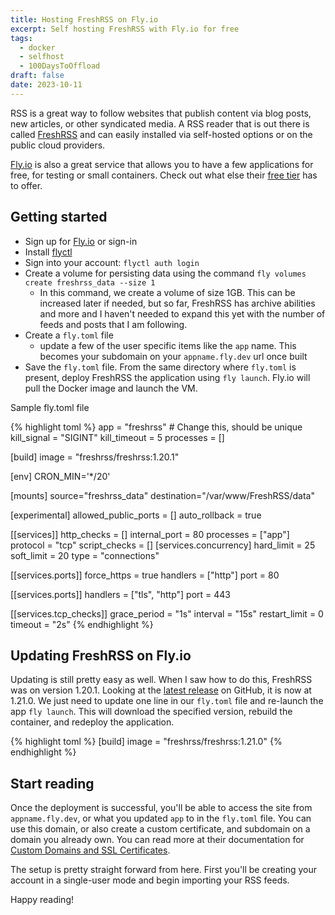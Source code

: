 ```yaml
---
title: Hosting FreshRSS on Fly.io
excerpt: Self hosting FreshRSS with Fly.io for free
tags: 
  - docker
  - selfhost
  - 100DaysToOffload
draft: false
date: 2023-10-11
---
```


RSS is a great way to follow websites that publish content via blog posts, new articles, or other syndicated media. A RSS reader that is out there is called [FreshRSS](https://www.freshrss.org/) and can easily installed via self-hosted options or on the public cloud providers.

[Fly.io](https://fly.io/) is also a great service that allows you to have a few applications for free, for testing or small containers. Check out what else their [free tier](https://fly.io/docs/about/pricing/) has to offer.

## Getting started

- Sign up for [Fly.io](https://fly.io/) or sign-in
- Install [flyctl](https://fly.io/docs/hands-on/install-flyctl/)
- Sign into your account: `flyctl auth login`
- Create a volume for persisting data using the command `fly volumes create freshrss_data --size 1`
  - In this command, we create a volume of size 1GB. This can be increased later if needed, but so far, FreshRSS has archive abilities and more and I haven't needed to expand this yet with the number of feeds and posts that I am following.
- Create a `fly.toml` file
  - update a few of the user specific items like the `app` name. This becomes your subdomain on your `appname.fly.dev` url once built
- Save the `fly.toml` file. From the same directory where `fly.toml` is present, deploy FreshRSS the application using `fly launch`. Fly.io will pull the Docker image and launch the VM.

Sample fly.toml file

{% highlight toml %}
app = "freshrss" # Change this, should be unique
kill_signal = "SIGINT"
kill_timeout = 5
processes = []

[build]
  image = "freshrss/freshrss:1.20.1"

[env]
  CRON_MIN='*/20'

[mounts]
  source="freshrss_data"
  destination="/var/www/FreshRSS/data"

[experimental]
  allowed_public_ports = []
  auto_rollback = true

[[services]]
  http_checks = []
  internal_port = 80
  processes = ["app"]
  protocol = "tcp"
  script_checks = []
  [services.concurrency]
    hard_limit = 25
    soft_limit = 20
    type = "connections"

  [[services.ports]]
    force_https = true
    handlers = ["http"]
    port = 80

  [[services.ports]]
    handlers = ["tls", "http"]
    port = 443

  [[services.tcp_checks]]
    grace_period = "1s"
    interval = "15s"
    restart_limit = 0
    timeout = "2s"
{% endhighlight %}

## Updating FreshRSS on Fly.io

Updating is still pretty easy as well. When I saw how to do this, FreshRSS was on version 1.20.1. Looking at the [latest release](https://github.com/FreshRSS/FreshRSS/releases/latest) on GitHub, it is now at 1.21.0. We just need to update one line in our `fly.toml` file and re-launch the app `fly launch`. This will download the specified version, rebuild the container, and redeploy the application.

{% highlight toml %}
[build]
  image = "freshrss/freshrss:1.21.0"
{% endhighlight %}

## Start reading

Once the deployment is successful, you'll be able to access the site from `appname.fly.dev`, or what you updated `app` to in the `fly.toml` file. You can use this domain, or also create a custom certificate, and subdomain on a domain you already own. You can read more at their documentation for [Custom Domains and SSL Certificates](https://fly.io/docs/app-guides/custom-domains-with-fly/#creating-a-custom-domain-on-fly-manually).

The setup is pretty straight forward from here. First you'll be creating your account in a single-user mode and begin importing your RSS feeds.

Happy reading!
